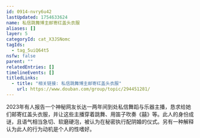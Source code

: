 ```yaml
---
id: 0914-nvry6u42
lastUpdated: 1754633624
name: 私信跳舞博主邮寄红盖头衣服
aliases: []
layer: 5
categoryId: cat_X3JSNomc
tagIds:
  - tag_5uiQ64t5
nsfw: false
parent: ""
relatedEntries: []
timelineEvents: []
titledLinks:
  - title: "相关链接: 私信跳舞博主邮寄红盖头衣服"
    url: https://www.douban.com/group/topic/294451281/
---
```


2023年有人报告一个神秘网友长达一两年间到处私信舞蹈与乐器主播，恳求给她们邮寄红盖头衣服，并让这些主播穿着跳舞、用笛子吹奏《囍》等。此人的身份成谜，且语气相当急切、软磨硬泡，被认为在秘密执行配阴婚的仪式。另有一种解释认为此人的行为动机是个人的性嗜好。
